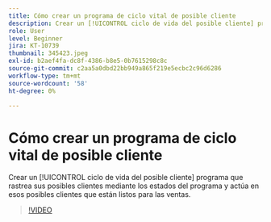 ```yaml
---
title: Cómo crear un programa de ciclo vital de posible cliente
description: Crear un [!UICONTROL ciclo de vida del posible cliente] programa que rastrea sus posibles clientes mediante los estados del programa y actúa en esos posibles clientes que están listos para las ventas.
role: User
level: Beginner
jira: KT-10739
thumbnail: 345423.jpeg
exl-id: b2aef4fa-dc8f-4386-b8e5-0b7615298c8c
source-git-commit: c2aa5a0dbd22bb949a865f219e5ecbc2c96d6286
workflow-type: tm+mt
source-wordcount: '58'
ht-degree: 0%

---
```


# Cómo crear un programa de ciclo vital de posible cliente

Crear un [!UICONTROL ciclo de vida del posible cliente] programa que rastrea sus posibles clientes mediante los estados del programa y actúa en esos posibles clientes que están listos para las ventas.

>[!VIDEO](https://video.tv.adobe.com/v/345423/?quality=12&learn=on)

